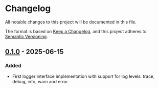 # Changelog

All notable changes to this project will be documented in this file.

The format is based on [Keep a Changelog](https://keepachangelog.com/en/1.1.0/),
and this project adheres to [Semantic Versioning](https://semver.org/spec/v2.0.0.html).

## [0.1.0] - 2025-06-15

### Added

- First logger interface implementation with support for log levels: trace, debug,
info, warn and error.

[0.1.0]: https://github.com/infra-blocks/ts-logger-interface/releases/tag/v0.1.0
